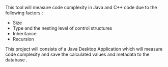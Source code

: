 This tool will measure code complexity in Java and C++ code due to the following factors :
<ul>
<li>Size</li>
<li>Type and the nesting level of control structures</li>
<li>Inheritance</li>
<li>Recursion</li>
</ul>

This project will consists of a Java Desktop Application which will measure code complexity and save the calculated values and metadata to the database .
